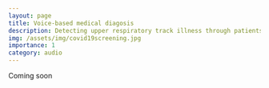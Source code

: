 ```yaml
---
layout: page
title: Voice-based medical diagosis
description: Detecting upper respiratory track illness through patients voice
img: /assets/img/covid19screening.jpg
importance: 1
category: audio
---
```

Coming soon